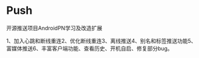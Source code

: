 # Push
开源推送项目AndroidPN学习及改造扩展

1、加入心跳和断线重连2、优化断线重连3、离线推送4、别名和标签推送功能5、富媒体推送6、丰富客户端功能、查看历史、开机自启、修复部分bug。
